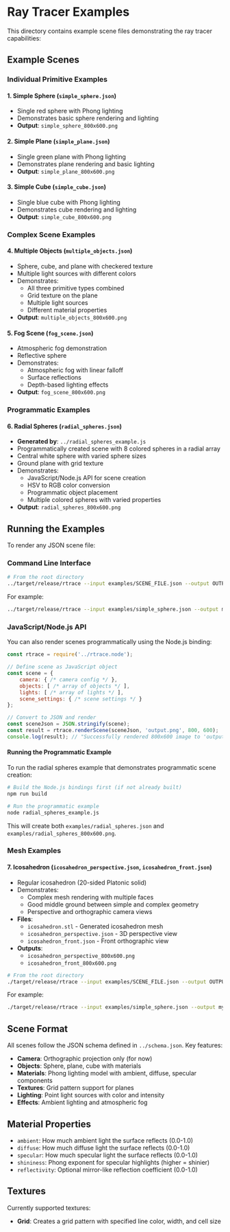 # Ray Tracer Examples

This directory contains example scene files demonstrating the ray tracer capabilities:

## Example Scenes

### Individual Primitive Examples

#### 1. Simple Sphere (`simple_sphere.json`)
- Single red sphere with Phong lighting
- Demonstrates basic sphere rendering and lighting
- **Output**: `simple_sphere_800x600.png`

#### 2. Simple Plane (`simple_plane.json`)
- Single green plane with Phong lighting
- Demonstrates plane rendering and basic lighting
- **Output**: `simple_plane_800x600.png`

#### 3. Simple Cube (`simple_cube.json`)
- Single blue cube with Phong lighting
- Demonstrates cube rendering and lighting
- **Output**: `simple_cube_800x600.png`

### Complex Scene Examples

#### 4. Multiple Objects (`multiple_objects.json`)
- Sphere, cube, and plane with checkered texture
- Multiple light sources with different colors
- Demonstrates:
  - All three primitive types combined
  - Grid texture on the plane
  - Multiple light sources
  - Different material properties
- **Output**: `multiple_objects_800x600.png`

#### 5. Fog Scene (`fog_scene.json`)
- Atmospheric fog demonstration
- Reflective sphere
- Demonstrates:
  - Atmospheric fog with linear falloff
  - Surface reflections
  - Depth-based lighting effects
- **Output**: `fog_scene_800x600.png`

### Programmatic Examples

#### 6. Radial Spheres (`radial_spheres.json`)
- **Generated by**: `../radial_spheres_example.js` 
- Programmatically created scene with 8 colored spheres in a radial array
- Central white sphere with varied sphere sizes
- Ground plane with grid texture
- Demonstrates:
  - JavaScript/Node.js API for scene creation
  - HSV to RGB color conversion
  - Programmatic object placement
  - Multiple colored spheres with varied properties
- **Output**: `radial_spheres_800x600.png`

## Running the Examples

To render any JSON scene file:

### Command Line Interface

```bash
# From the root directory
../target/release/rtrace --input examples/SCENE_FILE.json --output OUTPUT.png --width 800 --height 600
```

For example:
```bash
../target/release/rtrace --input examples/simple_sphere.json --output my_render.png --width 800 --height 600
```

### JavaScript/Node.js API

You can also render scenes programmatically using the Node.js binding:

```javascript
const rtrace = require('../rtrace.node');

// Define scene as JavaScript object
const scene = {
    camera: { /* camera config */ },
    objects: [ /* array of objects */ ],
    lights: [ /* array of lights */ ],
    scene_settings: { /* scene settings */ }
};

// Convert to JSON and render
const sceneJson = JSON.stringify(scene);
const result = rtrace.renderScene(sceneJson, 'output.png', 800, 600);
console.log(result); // "Successfully rendered 800x600 image to 'output.png'"
```

#### Running the Programmatic Example

To run the radial spheres example that demonstrates programmatic scene creation:

```bash
# Build the Node.js bindings first (if not already built)
npm run build

# Run the programmatic example
node radial_spheres_example.js
```

This will create both `examples/radial_spheres.json` and `examples/radial_spheres_800x600.png`.

### Mesh Examples

#### 7. Icosahedron (`icosahedron_perspective.json`, `icosahedron_front.json`)
- Regular icosahedron (20-sided Platonic solid)
- Demonstrates:
  - Complex mesh rendering with multiple faces
  - Good middle ground between simple and complex geometry
  - Perspective and orthographic camera views
- **Files**: 
  - `icosahedron.stl` - Generated icosahedron mesh
  - `icosahedron_perspective.json` - 3D perspective view
  - `icosahedron_front.json` - Front orthographic view
- **Outputs**: 
  - `icosahedron_perspective_800x600.png`
  - `icosahedron_front_800x600.png`

```bash
# From the root directory
./target/release/rtrace --input examples/SCENE_FILE.json --output OUTPUT.png --width 800 --height 600
```

For example:
```bash
./target/release/rtrace --input examples/simple_sphere.json --output my_render.png --width 800 --height 600
```

## Scene Format

All scenes follow the JSON schema defined in `../schema.json`. Key features:

- **Camera**: Orthographic projection only (for now)
- **Objects**: Sphere, plane, cube with materials
- **Materials**: Phong lighting model with ambient, diffuse, specular components
- **Textures**: Grid pattern support for planes
- **Lighting**: Point light sources with color and intensity
- **Effects**: Ambient lighting and atmospheric fog

## Material Properties

- `ambient`: How much ambient light the surface reflects (0.0-1.0)
- `diffuse`: How much diffuse light the surface reflects (0.0-1.0)  
- `specular`: How much specular light the surface reflects (0.0-1.0)
- `shininess`: Phong exponent for specular highlights (higher = shinier)
- `reflectivity`: Optional mirror-like reflection coefficient (0.0-1.0)

## Textures

Currently supported textures:
- **Grid**: Creates a grid pattern with specified line color, width, and cell size